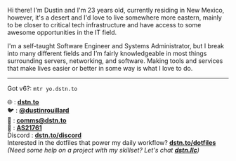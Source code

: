 Hi there! I'm Dustin and I'm 23 years old, currently residing in New Mexico, however, it's a desert and I'd love to live somewhere more eastern, mainly to be closer to critical tech infrastructure and have access to some awesome opportunities in the IT field.

I'm a self-taught Software Engineer and Systems Administrator, but I break into many different fields and I’m fairly knowledgeable in most things surrounding servers, networking, and software. Making tools and services that make lives easier or better in some way is what I love to do.
___

Got v6?: `mtr yo.dstn.to`

🌐 : [**dstn.to**](https://dstn.to) \
🐦 : [**@dustinrouillard**](https://dstn.to/twitter) \
📧 : [**comms@dstn.to**](mailto://comms@dstn.to) \
📡 : [**AS21761**](https://as21761.net) \
Discord : [**dstn.to/discord**](https://dstn.to/discord) \
Interested in the dotfiles that power my daily workflow? [**dstn.to/dotfiles**](https://dstn.to/dotfiles) \
*(Need some help on a project with my skillset? Let's chat **[dstn.llc](https://dstn.llc)**)*
